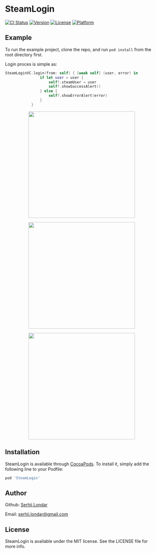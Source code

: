 # SteamLogin

[![CI Status](http://img.shields.io/travis/serhii-londar/SteamLogin.svg?style=flat)](https://travis-ci.org/serhii-londar/SteamLogin)
[![Version](https://img.shields.io/cocoapods/v/SteamLogin.svg?style=flat)](http://cocoapods.org/pods/SteamLogin)
[![License](https://img.shields.io/cocoapods/l/SteamLogin.svg?style=flat)](http://cocoapods.org/pods/SteamLogin)
[![Platform](https://img.shields.io/cocoapods/p/SteamLogin.svg?style=flat)](http://cocoapods.org/pods/SteamLogin)

## Example

To run the example project, clone the repo, and run `pod install` from the root directory first.

Login proces is simple as:

```swift
SteamLoginVC.login(from: self) { [weak self] (user, error) in
                if let user = user {
                    self?.steamUser = user
                    self?.showSuccessAlert()
                } else {
                    self?.showErrorAlert(error)
                }
            }
```
<p align="center">
  <img src="https://i.imgur.com/euv7Hht.png" width="350"/>
</p>

<p align="center">
  <img src="https://i.imgur.com/m4c1Yoc.png" width="350"/>
</p>

<p align="center">
  <img src="https://i.imgur.com/sgtTc8w.png" width="350"/>
</p>


<!--## Requirements
-->


## Installation

SteamLogin is available through [CocoaPods](http://cocoapods.org). To install
it, simply add the following line to your Podfile:

```ruby
pod 'SteamLogin'
```

## Author

Github: [Serhii Londar](https://github.com/serhii-londar)

Email: [serhii.londar@gmail.com](mailto:serhii.londar@gmail.com)

## License

SteamLogin is available under the MIT license. See the LICENSE file for more info.
